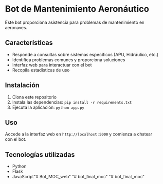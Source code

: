 # Bot de Mantenimiento Aeronáutico

Este bot proporciona asistencia para problemas de mantenimiento en aeronaves.

## Características

- Responde a consultas sobre sistemas específicos (APU, Hidráulico, etc.)
- Identifica problemas comunes y proporciona soluciones
- Interfaz web para interactuar con el bot
- Recopila estadísticas de uso

## Instalación

1. Clona este repositorio
2. Instala las dependencias: `pip install -r requirements.txt`
3. Ejecuta la aplicación: `python app.py`

## Uso

Accede a la interfaz web en `http://localhost:5000` y comienza a chatear con el bot.

## Tecnologías utilizadas

- Python
- Flask
- JavaScript"# Bot_MOC_web" 
"# bot_final_moc" 
"# bot_final_moc" 
